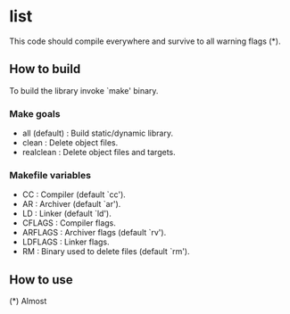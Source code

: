 list
====

This code should compile everywhere and survive to all warning flags (*).

## How to build ##

To build the library invoke `make' binary.

### Make goals ###

* all (default) : Build static/dynamic library.
* clean         : Delete object files. 
* realclean     : Delete object files and targets.

### Makefile variables ###

* CC            : Compiler (default `cc').
* AR            : Archiver (default `ar').
* LD            : Linker (default `ld').
* CFLAGS        : Compiler flags.
* ARFLAGS       : Archiver flags (default `rv').
* LDFLAGS       : Linker flags.
* RM            : Binary used to delete files (default `rm').

## How to use ##



(*) Almost
